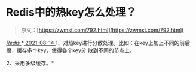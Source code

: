 <!--yml
category: 未分类
date: 0001-01-01 00:00:00
-->

# Redis中的热key怎么处理？

> 原文：[https://zwmst.com/792.html](https://zwmst.com/792.html)

   [ *Redis* ](https://zwmst.com/redis)*[ <time datetime="2021-08-14T08:10:23+08:00"> 2021-08-14 </time> ](https://zwmst.com/792.html)  1、对热key进行分散处理。比如：在key上加上不同的前后缀，缓存多个key，使得各个key分 散到不同的节点上。

2、采用多级缓存。*